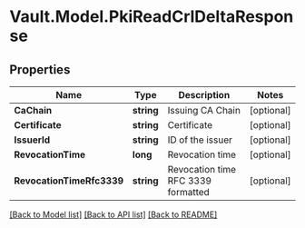 # Vault.Model.PkiReadCrlDeltaResponse

## Properties

Name | Type | Description | Notes
------------ | ------------- | ------------- | -------------
**CaChain** | **string** | Issuing CA Chain | [optional] 
**Certificate** | **string** | Certificate | [optional] 
**IssuerId** | **string** | ID of the issuer | [optional] 
**RevocationTime** | **long** | Revocation time | [optional] 
**RevocationTimeRfc3339** | **string** | Revocation time RFC 3339 formatted | [optional] 

[[Back to Model list]](../README.md#documentation-for-models) [[Back to API list]](../README.md#documentation-for-api-endpoints) [[Back to README]](../README.md)

